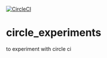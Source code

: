
[![CircleCI](https://circleci.com/gh/abrahamvarricatt/circle_experiments.svg?style=svg)](https://circleci.com/gh/abrahamvarricatt/circle_experiments)

# circle_experiments
to experiment with circle ci 
